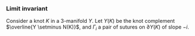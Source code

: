 ### Limit invariant
Consider a knot $K$ in a 3-manifold $Y$. Let $Y(K)$ be the knot complement $\overline{Y \setminus N(K)}$, and $\Gamma_i$ a pair of sutures on $\partial Y(K)$ of slope $-i$.
<!--stackedit_data:
eyJoaXN0b3J5IjpbOTQ0NjA5OTM3LC0zMjkxNjU1NTZdfQ==
-->